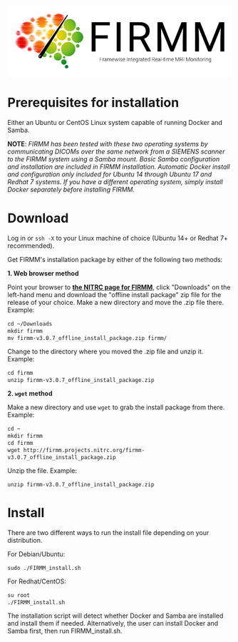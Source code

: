 ![Logo](img/FirmmLogo.png)

# Prerequisites for installation

Either an Ubuntu or CentOS Linux system capable of running Docker and Samba.

**NOTE**: *FIRMM has been tested with these two operating systems by communicating DICOMs over the same network from a SIEMENS scanner to the FIRMM system using a Samba mount.  Basic Samba configuration and installation are included in FIRMM installation.  Automatic Docker install and configuration only included for Ubuntu 14 through Ubuntu 17 and Redhat 7 systems.  If you have a different operating system, simply install Docker separately before installing FIRMM.*

# Download

Log in or `ssh -X` to your Linux machine of choice (Ubuntu 14+ or Redhat 7+ recommended).

Get FIRMM's installation package by either of the following two methods:

**1. Web browser method**

Point your browser to **[the NITRC page for FIRMM](http://www.nitrc.org/projects/firmm)**, click "Downloads" on the left-hand menu and download the "offline install package" zip file for the release of your choice.  Make a new directory and move the .zip file there. Example:

```
cd ~/Downloads
mkdir firmm
mv firmm-v3.0.7_offline_install_package.zip firmm/
```

Change to the directory where you moved the .zip file and unzip it. Example:

```
cd firmm
unzip firmm-v3.0.7_offline_install_package.zip
```

**2. `wget` method**

Make a new directory and use `wget` to grab the install package from there. Example:

```
cd ~
mkdir firmm
cd firmm
wget http://firmm.projects.nitrc.org/firmm-v3.0.7_offline_install_package.zip
```

Unzip the file. Example:

```
unzip firmm-v3.0.7_offline_install_package.zip
```

# Install

There are two different ways to run the install file depending on your distribution.

For Debian/Ubuntu:

```
sudo ./FIRMM_install.sh
```

For Redhat/CentOS:

```
su root
./FIRMM_install.sh
```

The installation script will detect whether Docker and Samba are installed and install them if needed. Alternatively, the user can install Docker and Samba first, then run FIRMM_install.sh.

